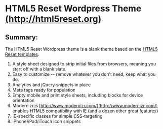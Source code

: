 #  HTML5 Reset Wordpress Theme [(http://html5reset.org)](http://html5reset.org)

## Summary:

The HTML5 Reset Wordpress theme is a blank theme based on the [HTML5 Reset templates](https://github.com/murtaugh/HTML5-Reset).

1. A style sheet designed to strip initial files from browsers, meaning you start off with a blank slate.
2. Easy to customize -- remove whatever you don't need, keep what you do.
3. Analytics and jQuery snippets in place
4. Meta tags ready for population
5. Empty mobile and print style sheets, including blocks for device orientation
6. Modernizr.js [http://www.modernizr.com/](http://www.modernizr.com/) enables HTML5 compatibility with IE (and a dozen other great features)
7. IE-specific classes for simple CSS-targeting
8. iPhone/iPad/iTouch icon snippets 
